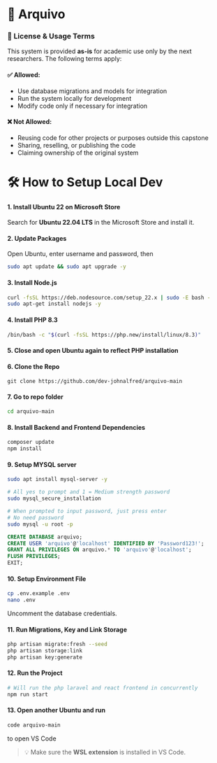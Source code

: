 # 📁 Arquivo

### 📄 License & Usage Terms

This system is provided **as-is** for academic use only by the next researchers. The following terms apply:

#### ✅ Allowed:

* Use database migrations and models for integration
* Run the system locally for development
* Modify code only if necessary for integration

#### ❌ Not Allowed:

* Reusing code for other projects or purposes outside this capstone
* Sharing, reselling, or publishing the code
* Claiming ownership of the original system


# 🛠️ How to Setup Local Dev

#### 1. Install Ubuntu 22 on Microsoft Store

Search for **Ubuntu 22.04 LTS** in the Microsoft Store and install it.



#### 2. Update Packages
Open Ubuntu, enter username and password, then

```bash
sudo apt update && sudo apt upgrade -y
```



#### 3. Install Node.js

```bash
curl -fsSL https://deb.nodesource.com/setup_22.x | sudo -E bash -
sudo apt-get install nodejs -y
```



#### 4. Install PHP 8.3

```bash
/bin/bash -c "$(curl -fsSL https://php.new/install/linux/8.3)"
```



#### 5. Close and open Ubuntu again to reflect PHP installation


#### 6. Clone the Repo

```
git clone https://github.com/dev-johnalfred/arquivo-main
```

#### 7. Go to repo folder

```bash
cd arquivo-main
```


#### 8. Install Backend and Frontend Dependencies

```bash
composer update
npm install
```



#### 9. Setup MYSQL server
```bash
sudo apt install mysql-server -y

# All yes to prompt and 1 = Medium strength password
sudo mysql_secure_installation

# When prompted to input password, just press enter
# No need password
sudo mysql -u root -p
```

```sql
CREATE DATABASE arquivo;
CREATE USER 'arquivo'@'localhost' IDENTIFIED BY 'Password123!';
GRANT ALL PRIVILEGES ON arquivo.* TO 'arquivo'@'localhost';
FLUSH PRIVILEGES;
EXIT;
```

#### 10. Setup Environment File

```bash
cp .env.example .env
nano .env
```

Uncomment the database credentials.


#### 11. Run Migrations, Key and Link Storage

```bash
php artisan migrate:fresh --seed
php artisan storage:link
php artisan key:generate
```



#### 12. Run the Project

```bash
# Will run the php laravel and react frontend in concurrently
npm run start
```



#### 13. Open another Ubuntu and run

```bash
code arquivo-main
```
to open VS Code
> 💡 Make sure the **WSL extension** is installed in VS Code.

